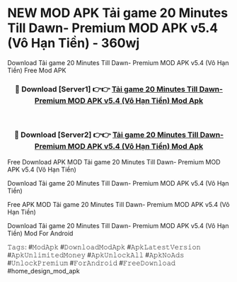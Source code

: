 # NEW MOD APK Tải game 20 Minutes Till Dawn- Premium MOD APK v5.4 (Vô Hạn Tiền) - 360wj
Download Tải game 20 Minutes Till Dawn- Premium MOD APK v5.4 (Vô Hạn Tiền) Free Mod APK

<div align="center">
<h3>🔴 Download [Server1] 👉👉 <a href="https://apk-comot.site?title=Tải_game_20_Minutes_Till_Dawn-_Premium_MOD_APK_v5.4_(Vô_Hạn_Tiền)">Tải game 20 Minutes Till Dawn- Premium MOD APK v5.4 (Vô Hạn Tiền) Mod Apk</a></h3><br>

<h3>🔴 Download [Server2] 👉👉 <a href="https://apk-comot.site?title=Tải_game_20_Minutes_Till_Dawn-_Premium_MOD_APK_v5.4_(Vô_Hạn_Tiền)">Tải game 20 Minutes Till Dawn- Premium MOD APK v5.4 (Vô Hạn Tiền) Mod Apk</a></h3>
</div>


Free Download APK MOD Tải game 20 Minutes Till Dawn- Premium MOD APK v5.4 (Vô Hạn Tiền)

Download Tải game 20 Minutes Till Dawn- Premium MOD APK v5.4 (Vô Hạn Tiền) 

Free APK MOD Tải game 20 Minutes Till Dawn- Premium MOD APK v5.4 (Vô Hạn Tiền) 

Download Tải game 20 Minutes Till Dawn- Premium MOD APK v5.4 (Vô Hạn Tiền) Mod For Android

𝚃𝚊𝚐𝚜: #𝙼𝚘𝚍𝙰𝚙𝚔 #𝙳𝚘𝚠𝚗𝚕𝚘𝚊𝚍𝙼𝚘𝚍𝙰𝚙𝚔 #𝙰𝚙𝚔𝙻𝚊𝚝𝚎𝚜𝚝𝚅𝚎𝚛𝚜𝚒𝚘𝚗 #𝙰𝚙𝚔𝚄𝚗𝚕𝚒𝚖𝚒𝚝𝚎𝚍𝙼𝚘𝚗𝚎𝚢 #𝙰𝚙𝚔𝚄𝚗𝚕𝚘𝚌𝚔𝙰𝚕𝚕 #𝙰𝚙𝚔𝙽𝚘𝙰𝚍𝚜 #𝚄𝚗𝚕𝚘𝚌𝚔𝙿𝚛𝚎𝚖𝚒𝚞𝚖 #𝙵𝚘𝚛𝙰𝚗𝚍𝚛𝚘𝚒𝚍 #𝙵𝚛𝚎𝚎𝙳𝚘𝚠𝚗𝚕𝚘𝚊𝚍 #home_design_mod_apk